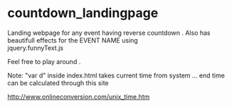 countdown_landingpage
=====================

Landing webpage for any event having reverse countdown . Also has beautifull effects for the EVENT NAME using  
jquery.funnyText.js

Feel free to play around .

Note: "var d" inside index.html takes current time from system ... end time can be calculated through this site

http://www.onlineconversion.com/unix_time.htm
